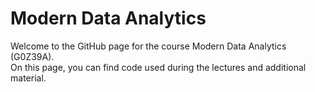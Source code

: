 # Modern Data Analytics

Welcome to the GitHub page for the course Modern Data Analytics (G0Z39A). \
On this page, you can find code used during the lectures and additional material.

